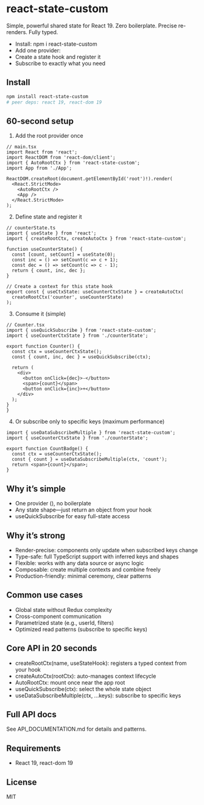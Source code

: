 # react-state-custom

Simple, powerful shared state for React 19.
Zero boilerplate. Precise re-renders. Fully typed.

- Install: npm i react-state-custom
- Add one provider: <AutoRootCtx />
- Create a state hook and register it
- Subscribe to exactly what you need

## Install

```bash
npm install react-state-custom
# peer deps: react 19, react-dom 19
```

## 60‑second setup

1) Add the root provider once

```tsx
// main.tsx
import React from 'react';
import ReactDOM from 'react-dom/client';
import { AutoRootCtx } from 'react-state-custom';
import App from './App';

ReactDOM.createRoot(document.getElementById('root')!).render(
  <React.StrictMode>
    <AutoRootCtx />
    <App />
  </React.StrictMode>
);
```

2) Define state and register it

```tsx
// counterState.ts
import { useState } from 'react';
import { createRootCtx, createAutoCtx } from 'react-state-custom';

function useCounterState() {
  const [count, setCount] = useState(0);
  const inc = () => setCount(c => c + 1);
  const dec = () => setCount(c => c - 1);
  return { count, inc, dec };
}

// Create a context for this state hook
export const { useCtxState: useCounterCtxState } = createAutoCtx(
  createRootCtx('counter', useCounterState)
);
```

3) Consume it (simple)

```tsx
// Counter.tsx
import { useQuickSubscribe } from 'react-state-custom';
import { useCounterCtxState } from './counterState';

export function Counter() {
  const ctx = useCounterCtxState();
  const { count, inc, dec } = useQuickSubscribe(ctx);

  return (
    <div>
      <button onClick={dec}>-</button>
      <span>{count}</span>
      <button onClick={inc}>+</button>
    </div>
  );
}
}
```

4) Or subscribe only to specific keys (maximum performance)

```tsx
import { useDataSubscribeMultiple } from 'react-state-custom';
import { useCounterCtxState } from './counterState';

export function CountBadge() {
  const ctx = useCounterCtxState();
  const { count } = useDataSubscribeMultiple(ctx, 'count');
  return <span>{count}</span>;
}
```

## Why it’s simple

- One provider (<AutoRootCtx />), no boilerplate
- Any state shape—just return an object from your hook
- useQuickSubscribe for easy full-state access

## Why it’s strong

- Render-precise: components only update when subscribed keys change
- Type-safe: full TypeScript support with inferred keys and shapes
- Flexible: works with any data source or async logic
- Composable: create multiple contexts and combine freely
- Production-friendly: minimal ceremony, clear patterns

## Common use cases

- Global state without Redux complexity
- Cross-component communication
- Parametrized state (e.g., userId, filters)
- Optimized read patterns (subscribe to specific keys)

## Core API in 20 seconds

- createRootCtx(name, useStateHook): registers a typed context from your hook
- createAutoCtx(rootCtx): auto-manages context lifecycle
- AutoRootCtx: mount once near the app root
- useQuickSubscribe(ctx): select the whole state object
- useDataSubscribeMultiple(ctx, ...keys): subscribe to specific keys

## Full API docs

See API_DOCUMENTATION.md for details and patterns.

## Requirements

- React 19, react-dom 19

## License

MIT